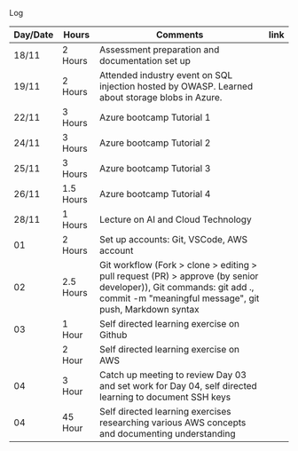 Log

 Day/Date | Hours | Comments| link |
|--|--|--| --|
| 18/11   |  2 Hours | Assessment preparation and documentation set up| |
| 19/11   |  2 Hours | Attended industry event on SQL injection hosted by OWASP. Learned about storage blobs in Azure.| |
| 22/11   |  3 Hours | Azure bootcamp Tutorial 1| |
| 24/11   |  3 Hours | Azure bootcamp Tutorial 2| |
| 25/11   |  3 Hours | Azure bootcamp Tutorial 3| |
| 26/11   |  1.5 Hours | Azure bootcamp Tutorial 4| |
| 28/11   |  1 Hours | Lecture on AI and Cloud Technology| |
| 01   |  2 Hours | Set up accounts: Git, VSCode, AWS account| |
| 02   |  2.5 Hours | Git workflow (Fork > clone > editing > pull request (PR) > approve (by senior developer)), Git commands: git add ., commit -m "meaningful message", git push, Markdown syntax| |
| 03   |  1 Hour | Self directed learning exercise on Github| |
|    |  2 Hour | Self directed learning exercise on AWS| |
| 04   |  3 Hour | Catch up meeting to review Day 03 and set work for Day 04, self directed learning to document SSH keys| |
| 04   |  45 Hour | Self directed learning exercises researching various AWS concepts and documenting understanding| |
